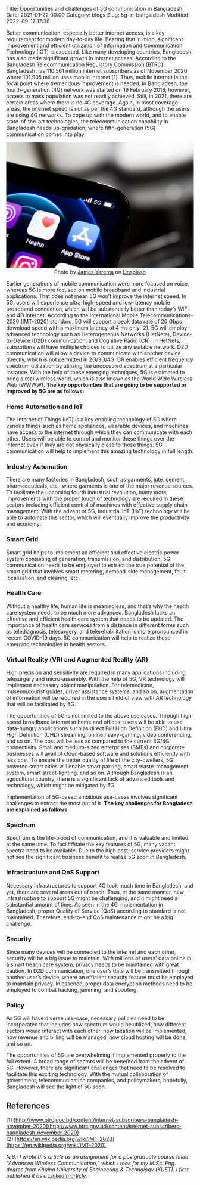 Title: Opportunities and challenges of 5G communication in Bangladesh
Date: 2021-01-22 00:00
Category: blogs
Slug: 5g-in-bangladesh
Modified: 2022-09-17 17:38
<!-- Status: draft -->
<!-- Tags: 5G, bangladesh -->
<!-- Summary: 5G in Bangladesh -->

Better communication, especially better internet access, is a key requirement for modern day-to-day life. Bearing that in mind, significant improvement and efficient utilization of Information and Communication Technology (ICT) is expected. Like many developing countries, Bangladesh has also made significant growth in internet access. According to the Bangladesh Telecommunication Regulatory Commission (BTRC), Bangladesh has 110.561 million internet subscribers as of November 2020 where 101.905 million uses mobile internet [1]. Thus, mobile internet is the focal point where tremendous improvement is needed. In Bangladesh, the fourth-generation (4G) network was started on 19 February 2018, however, access to mass population was not readily achieved. Still, in 2021, there are certain areas where there is no 4G coverage. Again, in most coverage areas, the internet speed is not as per the 4G standard, although the users are using 4G networks. To cope up with the modern world, and to enable state-of-the-art technologies, the telecommunication capability in Bangladesh needs up-gradation, where fifth-generation (5G) communication comes into play.

<p style="text-align:center"><img src="../images/5G_smartphone.jpg" alt="5G in smartphone">
Photo by <a href="https://unsplash.com/@jamesyarema?utm_source=unsplash&utm_medium=referral&utm_content=creditCopyText">James Yarema</a> on <a href="https://unsplash.com/@jamesyarema?utm_source=unsplash&utm_medium=referral&utm_content=creditCopyText">Unsplash</a></p>

Earlier generations of mobile communication were more focused on voice, whereas 5G is more focused on mobile broadband and industrial applications. That does not mean 5G won’t improve the internet speed. In 5G, users will experience ultra-high-speed and low-latency mobile broadband connection, which will be substantially better than today’s WiFi and 4G internet. According to the International Mobile Telecommunications-2020 (IMT-2020) standard, 5G will support a peak data rate of 20 Gbps download speed with a maximum latency of 4 ms only [2]. 5G will employ advanced technology such as Heterogeneous Networks (HetNets), Device-to-Device (D2D) communication, and Cognitive Radio (CR). In HetNets, subscribers will have multiple choices to utilize any suitable network. D2D communication will allow a device to communicate with another device directly, which is not permitted in 2G/3G/4G. CR enables efficient frequency spectrum utilization by utilizing the unoccupied spectrum at a particular instance. With the help of these emerging techniques, 5G is estimated to bring a real wireless world, which is also known as the World Wide Wireless Web (WWWW). **The key opportunities that are going to be supported or improved by 5G are as follows:**

### Home Automation and IoT
The Internet of Things (IoT) is a key enabling technology of 5G where various things such as home appliances, wearable devices, and machines have access to the internet through which they can communicate with each other. Users will be able to control and monitor these things over the internet even if they are not physically close to those things. 5G communication will help to implement this amazing technology in full length.

### Industry Automation
There are many factories in Bangladesh, such as garments, jute, cement, pharmaceuticals, etc., where garments is one of the major revenue sources. To facilitate the upcoming fourth industrial revolution, many more improvements with the proper touch of technology are required in these sectors including efficient control of machines with effective supply chain management. With the advent of 5G, Industrial IoT (IIoT) technology will be able to automate this sector, which will eventually improve the productivity and economy.

### Smart Grid
Smart grid helps to implement an efficient and effective electric power system consisting of generation, transmission, and distribution. 5G communication needs to be employed to extract the true potential of the smart grid that involves smart metering, demand-side management, fault localization, and clearing, etc.

### Health Care
Without a healthy life, human life is meaningless, and that’s why the health care system needs to be much more advanced. Bangladesh lacks an effective and efficient health care system that needs to be updated. The importance of health care services from a distance in different forms such as telediagnosis, telesurgery, and telerehabilitation is more pronounced in recent COVID-19 days. 5G communication will help to realize these emerging technologies in health sectors.

### Virtual Reality (VR) and Augmented Reality (AR)
High precision and sensitivity are required in many applications including telesurgery and micro-assembly. With the help of 5G, VR technology will implement necessary object manipulation. For telemedicine, museum/tourist guides, driver assistance systems, and so on, augmentation of information will be required in the user’s field of view with AR technology that will be facilitated by 5G.

The opportunities of 5G is not limited to the above use cases. Through high-speed broadband internet at home and offices, users will be able to use data-hungry applications such as direct Full High Definition (FHD) and Ultra High Definition (UHD) streaming, online heavy-gaming, video conferencing, and so on. The cost will be less as compared to the current 3G/4G connectivity. Small and medium-sized enterprises (SMEs) and corporate businesses will avail of cloud-based software and solutions efficiently with less cost. To ensure the better quality of life of the city-dwellers, 5G powered smart cities will enable smart parking, smart waste-management system, smart street-lighting, and so on. Although Bangladesh is an agricultural country, there is a significant lack of advanced tools and technology, which might be mitigated by 5G.

Implementation of 5G-based ambitious use-cases involves significant challenges to extract the most out of it. **The key challenges for Bangladesh are explained as follows:**

### Spectrum
Spectrum is the life-blood of communication, and it is valuable and limited at the same time. To facil##itate the key features of 5G, many vacant spectra need to be available. Due to the high cost, service providers might not see the significant business benefit to realize 5G soon in Bangladesh.

### Infrastructure and QoS Support
Necessary infrastructures to support 4G took much time in Bangladesh, and yet, there are several areas out of reach. Thus, in the same manner, new infrastructure to support 5G might be challenging, and it might need a substantial amount of time. As seen in the 4G implementation in Bangladesh, proper Quality of Service (QoS) according to standard is not maintained. Therefore, end-to-end QoS maintenance might be a big challenge.

### Security
Since many devices will be connected to the internet and each other, security will be a big issue to maintain. With millions of users' data online in a smart health care system, privacy needs to be maintained with great caution. In D2D communication, one user’s data will be transmitted through another user’s device, where an efficient security feature must be employed to maintain privacy. In essence, proper data encryption methods need to be employed to combat hacking, jamming, and spoofing.

### Policy
As 5G will have diverse use-case, necessary policies need to be incorporated that includes how spectrum would be utilized, how different sectors would interact with each other, how taxation will be implemented, how revenue and billing will be managed, how cloud hosting will be done, and so on.

The opportunities of 5G are overwhelming if implemented properly to the full extent. A broad range of sectors will be benefited from the advent of 5G. However, there are significant challenges that need to be resolved to facilitate this exciting technology. With the mutual collaboration of government, telecommunication companies, and policymakers, hopefully, Bangladesh will see the light of 5G soon.

## References
[1] [http://www.btrc.gov.bd/content/internet-subscribers-bangladesh-november-2020](http://www.btrc.gov.bd/content/internet-subscribers-bangladesh-november-2020) </br>
[2] [https://en.wikipedia.org/wiki/IMT-2020](https://en.wikipedia.org/wiki/IMT-2020)

_N.B.: I wrote this article as an assignment for a postgraduate course titled "Advanced Wireless Communication," which I took for my M.Sc. Eng. degree from Khulna University of Engineering & Technology (KUET). I first published it as a [LinkedIn article](https://www.linkedin.com/pulse/opportunities-challenges-5g-communication-bangladesh-hasan/)_.